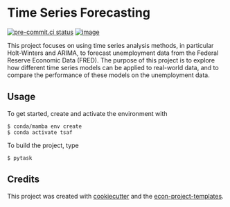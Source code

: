# Time Series Forecasting


[![pre-commit.ci status](https://results.pre-commit.ci/badge/github/julioalonzom/tsaf/main.svg)](https://results.pre-commit.ci/latest/github/julioalonzom/tsaf/main)
[![image](https://img.shields.io/badge/code%20style-black-000000.svg)](https://github.com/psf/black)

This project focuses on using time series analysis methods, in particular Holt-Winters and ARIMA, to forecast unemployment data from the Federal Reserve Economic Data (FRED). The purpose of this project is to explore how different time series models can be applied to real-world data, and to compare the performance of these models on the unemployment data.

## Usage

To get started, create and activate the environment with

```console
$ conda/mamba env create
$ conda activate tsaf
```

To build the project, type

```console
$ pytask
```

## Credits

This project was created with [cookiecutter](https://github.com/audreyr/cookiecutter)
and the
[econ-project-templates](https://github.com/OpenSourceEconomics/econ-project-templates).
